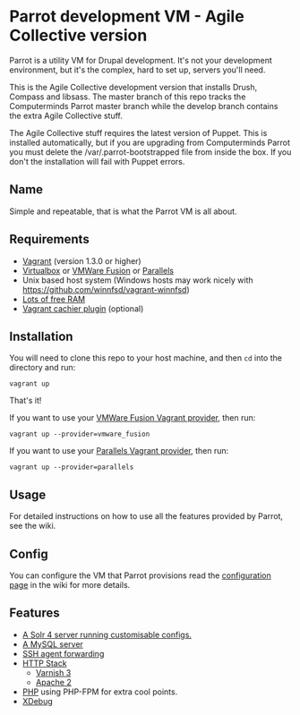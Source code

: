 Parrot development VM - Agile Collective version
================================================


Parrot is a utility VM for Drupal development. It's not your development environment, but it's the complex, hard to set up, servers you'll need. 

This is the Agile Collective development version that installs Drush, Compass and libsass. The master branch of this repo tracks the Computerminds Parrot master branch while the develop branch contains the extra Agile Collective stuff.

The Agile Collective stuff requires the latest version of Puppet. This is installed automatically, but if you are upgrading from Computerminds Parrot you must delete the /var/.parrot-bootstrapped file from inside the box. If you don't the installation will fail with Puppet errors.


Name
----

Simple and repeatable, that is what the Parrot VM is all about.


Requirements
------------

* [Vagrant](http://www.vagrantup.com/) (version 1.3.0 or higher)
* [Virtualbox](https://www.virtualbox.org/) or [VMWare Fusion](http://www.vmware.com/uk/products/fusion)  or [Parallels](http://www.parallels.com)
* Unix based host system (Windows hosts may work nicely with https://github.com/winnfsd/vagrant-winnfsd)
* [Lots of free RAM](http://lmgtfy.com/?q=computer+memory+upgrade)
* [Vagrant cachier plugin](https://github.com/fgrehm/vagrant-cachier#installation) (optional)


Installation
------------

You will need to clone this repo to your host machine, and then `cd` into the directory and run:

    vagrant up

That's it!

If you want to use your [VMWare Fusion Vagrant provider](http://www.vagrantup.com/vmware), then run:

    vagrant up --provider=vmware_fusion
    
If you want to use your [Parallels Vagrant provider](http://parallels.github.io/vagrant-parallels/), then run:

    vagrant up --provider=parallels


Usage
-----

For detailed instructions on how to use all the features provided by Parrot, see the wiki.


Config
------
You can configure the VM that Parrot provisions read the [configuration page](https://github.com/computerminds/parrot/wiki/Configuration) in the wiki for more details.


Features
--------

* [A Solr 4 server running customisable configs.](https://github.com/computerminds/parrot/wiki/Solr-4-server)
* [A MySQL server](https://github.com/computerminds/parrot/wiki/Mysql-server)
* [SSH agent forwarding](https://github.com/computerminds/parrot/wiki/SSH-agent-forwarding)
* [HTTP Stack](https://github.com/computerminds/parrot/wiki/HTTP-stack)
  * [Varnish 3](https://github.com/computerminds/parrot/wiki/Varnish-3)
  * [Apache 2](https://github.com/computerminds/parrot/wiki/Apache-2)
* [PHP](https://github.com/computerminds/parrot/wiki/PHP) using PHP-FPM for extra cool points.
* [XDebug](https://github.com/computerminds/parrot/wiki/PHP-XDebug)
